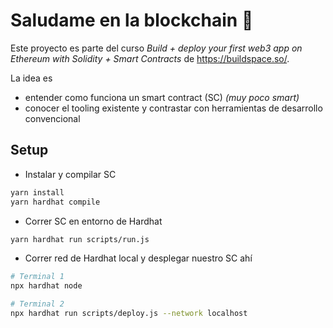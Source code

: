 # Saludame en la blockchain 👋

Este proyecto es parte del curso _Build + deploy your first web3 app on Ethereum with Solidity + Smart Contracts_ de https://buildspace.so/.

La idea es

-   entender como funciona un smart contract (SC) _(muy poco smart)_
-   conocer el tooling existente y contrastar con herramientas de desarrollo convencional

## Setup

-   Instalar y compilar SC

```bash
yarn install
yarn hardhat compile
```

-   Correr SC en entorno de Hardhat

```bash
yarn hardhat run scripts/run.js
```

-   Correr red de Hardhat local y desplegar nuestro SC ahí

```bash
# Terminal 1
npx hardhat node

# Terminal 2
npx hardhat run scripts/deploy.js --network localhost
```
